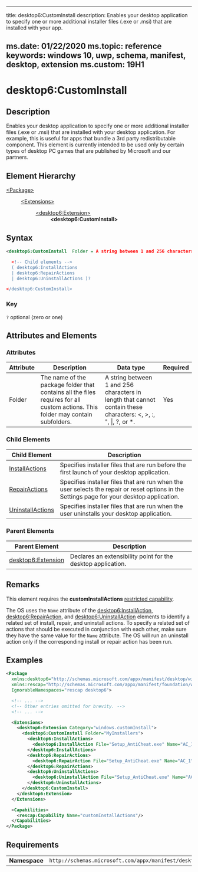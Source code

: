 ﻿---

title: desktop6:CustomInstall
description: Enables your desktop application to specify one or more additional installer files (.exe or .msi) that are installed with your app.

ms.date: 01/22/2020
ms.topic: reference
keywords: windows 10, uwp, schema, manifest, desktop, extension 
ms.custom: 19H1
---

# desktop6:CustomInstall

## Description

Enables your desktop application to specify one or more additional installer files (.exe or .msi) that are installed with your desktop application. For example, this is useful for apps that bundle a 3rd party redistributable component. This element is currently intended to be used only by certain types of desktop PC games that are published by Microsoft and our partners.

## Element Hierarchy
<dl>
<dt><a href="element-package.md">&lt;Package&gt;</a></dt>
<dd>
<dl>
<dt><a href="element-extensions.md">&lt;Extensions&gt;</a></dt>
<dd>
<dl>
<dt><a href="element-desktop6-package-extension.md">&lt;desktop6:Extension&gt;</a></dt>
<dd><b>&lt;desktop6:CustomInstall&gt;</b></dd>
</dl>
</dd>
</dl>
</dd>
</dl>

## Syntax
```xml
<desktop6:CustomInstall  Folder = A string between 1 and 256 characters in length that cannot contain these characters: <, >, :, ", |, ?, or *. >

  <!-- Child elements -->
  ( desktop6:InstallActions
  | desktop6:RepairActions
  | desktop6:UninstallActions )?

</desktop6:CustomInstall>
```

### Key
`?` optional (zero or one)

## Attributes and Elements

### Attributes

| Attribute | Description | Data type | Required |
|-----------|-------------|-----------|----------|
| Folder | The name of the package folder that contains all the files requires for all custom actions. This folder may contain subfolders. | A string between 1 and 256 characters in length that cannot contain these characters: <, >, :, ", \|, ?, or *. | Yes |

### Child Elements

| Child Element | Description |
|---------------|-------------|
| [InstallActions](element-desktop6-installactions.md) | Specifies installer files that are run before the first launch of your desktop application.  |
| [RepairActions](element-desktop6-repairactions.md) | Specifies installer files that are run when the user selects the repair or reset options in the Settings page for your desktop application. |
| [UninstallActions](element-desktop6-uninstallactions.md) | Specifies installer files that are run when the user uninstalls your desktop application.  |

### Parent Elements

| Parent Element | Description |
|---------------|-------------|
| [desktop6:Extension](element-desktop6-package-extension.md) | Declares an extensibility point for the desktop application. |

## Remarks

This element requires the **customInstallActions** [restricted capability](https://docs.microsoft.com/windows/uwp/packaging/app-capability-declarations#restricted-capabilities).

The OS uses the `Name` attribute of the [desktop6:InstallAction](element-desktop6-installaction.md), [desktop6:RepairAction](element-desktop6-repairaction.md), and [desktop6:UninstallAction](element-desktop6-uninstallaction.md) elements to identify a related set of install, repair, and uninstall actions. To specify a related set of actions that should be executed in conjunction with each other, make sure they have the same value for the `Name` attribute. The OS will run an uninstall action only if the corresponding install or repair action has been run.

## Examples

```xml
<Package
  xmlns:desktop6="http://schemas.microsoft.com/appx/manifest/desktop/windows10/6"
  xmlns:rescap="http://schemas.microsoft.com/appx/manifest/foundation/windows10/restrictedcapabilities"
  IgnorableNamespaces="rescap desktop6">

  <!-- ... -->
  <!-- Other entries omitted for brevity. -->
  <!-- ... -->

  <Extensions>
    <desktop6:Extension Category="windows.customInstall">
      <desktop6:CustomInstall Folder="MyInstallers">
        <desktop6:InstallActions>
          <desktop6:InstallAction File="Setup_AntiCheat.exe" Name="AC_1" Arguments="/add /silent" />
        </desktop6:InstallActions>
        <desktop6:RepairActions>
          <desktop6:RepairAction File="Setup_AntiCheat.exe" Name="AC_1" Arguments="/add /silent /force" />
        </desktop6:RepairActions>
        <desktop6:UninstallActions>
          <desktop6:UninstallAction File="Setup_AntiCheat.exe" Name="AC_1" Arguments="/remove /silent" />
        </desktop6:UninstallActions>
      </desktop6:CustomInstall>
    </desktop6:Extension>
  </Extensions>

  <Capabilities>
    <rescap:Capability Name="customInstallActions"/>
  </Capabilities>
</Package>
```

## Requirements

|               |                                                             |
|---------------|-------------------------------------------------------------|
| **Namespace** | `http://schemas.microsoft.com/appx/manifest/desktop/windows10/6` |
